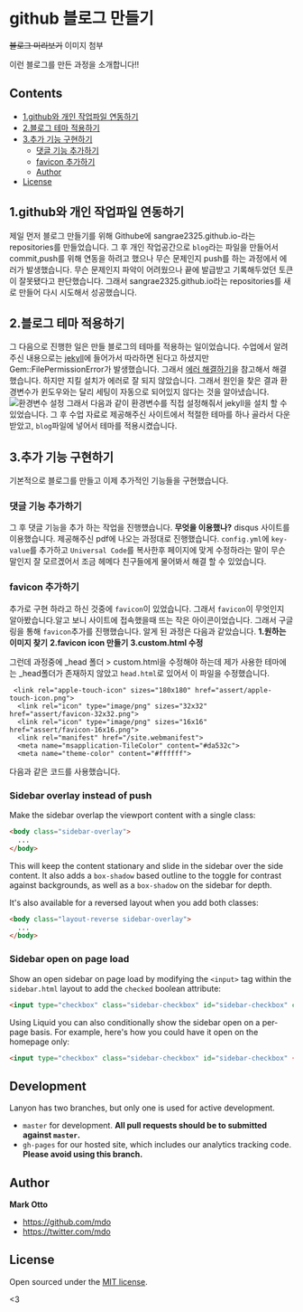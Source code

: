 # github 블로그 만들기
~~블로그 미리보기~~
이미지 첨부

이런 블로그를 만든 과정을 소개합니다!!


## Contents

- [1.github와 개인 작업파일 연동하기 ](https://github.com/sangrae2325/sangrae2325.github.io#1github%EC%99%80-%EA%B0%9C%EC%9D%B8-%EC%9E%91%EC%97%85%ED%8C%8C%EC%9D%BC-%EC%97%B0%EB%8F%99%ED%95%98%EA%B8%B0)
- [2.블로그 테마 적용하기](https://github.com/sangrae2325/sangrae2325.github.io#2%EB%B8%94%EB%A1%9C%EA%B7%B8-%ED%85%8C%EB%A7%88-%EC%A0%81%EC%9A%A9%ED%95%98%EA%B8%B0)
- [3.추가 기능 구현하기](https://github.com/sangrae2325/sangrae2325.github.io#3%EC%B6%94%EA%B0%80-%EA%B8%B0%EB%8A%A5-%EA%B5%AC%ED%98%84%ED%95%98%EA%B8%B0)
  - [댓글 기능 추가하기](https://github.com/sangrae2325/sangrae2325.github.io#%EB%8C%93%EA%B8%80-%EA%B8%B0%EB%8A%A5-%EC%B6%94%EA%B0%80%ED%95%98%EA%B8%B0)
  - [favicon 추가하기](https://github.com/sangrae2325/sangrae2325.github.io#favicon-%EC%B6%94%EA%B0%80%ED%95%98%EA%B8%B0)
  - [Author](#author)
- [License](#license)


## 1.github와 개인 작업파일 연동하기 

제일 먼저 블로그 만들기를 위해 Githube에 sangrae2325.github.io-라는 repositories를 만들었습니다. 그 후 개인 작업공간으로 `blog`라는 파일을 만들어서 commit,push를 위해 연동을 하려고 했으나 무슨 문제인지 push를 하는 과정에서 에러가 발생했습니다. 무슨 문제인지 파악이 어려웠으나 끝에 발급받고 기록해두었던 토큰이 잘못됐다고 판단했습니다. 그래서 sangrae2325.github.io라는 repositories를 새로 만들어 다시 시도해서 성공했습니다.


## 2.블로그 테마 적용하기

그 다음으로 진행한 일은 만들 블로그의 테마를 적용하는 일이었습니다.
수업에서 알려주신 내용으로는 [jekyll](https://jekyllrb-ko.github.io/docs/)에 들어가서 따라하면 된다고 하셨지만 Gem::FilePermissionError가 발생했습니다. 그래서 [에러 해결하기](https://jojoldu.tistory.com/288)을 참고해서 해결했습니다. 하지만 지킬 설치가 에러로 잘 되지 않았습니다. 
그래서 원인을 찾은 결과 환경변수가 윈도우와는 달리 세팅이 자동으로 되어있지 않다는 것을 알아냈습니다. 
![환경변수 설정](https://user-images.githubusercontent.com/106955624/204083558-a0f2ee02-6f33-48e6-b5de-e5936f926fcf.png)
그래서 다음과 같이 환경변수를 직접 설정해줘서 jekyll을 설치 할 수 있었습니다.
그 후 수업 자료로 제공해주신 사이트에서 적절한 테마를 하나 골라서 다운받았고, `blog`파일에 넣어서 테마를 적용시켰습니다.



## 3.추가 기능 구현하기

기본적으로 블로그를 만들고 이제 추가적인 기능들을 구현했습니다.



### 댓글 기능 추가하기

그 후 댓글 기능을 추가 하는 작업을 진행헀습니다. 
**무엇을 이용했나?** disqus 사이트를 이용했습니다.
제공해주신 pdf에 나오는 과정대로 진행했습니다.
`config.yml`에 `key-value`를 추가하고 `Universal Code`를 복사한후 페이지에 맞게 수정하라는 말이 무슨 말인지 잘 모르겠어서 조금 헤메다 친구들에게 물어봐서 해결 할 수 있었습니다.






### favicon 추가하기

추가로 구현 하라고 하신 것중에 `favicon`이 있었습니다.
그래서 `favicon`이 무엇인지 알아봤습니다.알고 보니 사이트에 접속했을때 뜨는 작은 아이콘이었습니다. 그래서 구글링을 통해 `favicon`추가를 진행했습니다. 알게 된 과정은 다음과 같았습니다.
**1.원하는 이미지 찾기**
**2.favicon icon 만들기**
**3.custom.html 수정**

그런데 과정중에 _head 폴더 > custom.html을 수정해야 하는데 제가 사용한 테마에는 _head폴더가 존재하지 않았고 `head.html`로 있어서 이 파일을 수정했습니다.

```
 <link rel="apple-touch-icon" sizes="180x180" href="assert/apple-touch-icon.png">
  <link rel="icon" type="image/png" sizes="32x32" href="assert/favicon-32x32.png">
  <link rel="icon" type="image/png" sizes="16x16" href="assert/favicon-16x16.png">
  <link rel="manifest" href="/site.webmanifest">
  <meta name="msapplication-TileColor" content="#da532c">
  <meta name="theme-color" content="#ffffff"> 
```
다음과 같은 코드를 사용했습니다.





### Sidebar overlay instead of push

Make the sidebar overlap the viewport content with a single class:

```html
<body class="sidebar-overlay">
  ...
</body>
```

This will keep the content stationary and slide in the sidebar over the side content. It also adds a `box-shadow` based outline to the toggle for contrast against backgrounds, as well as a `box-shadow` on the sidebar for depth.

It's also available for a reversed layout when you add both classes:

```html
<body class="layout-reverse sidebar-overlay">
  ...
</body>
```

### Sidebar open on page load

Show an open sidebar on page load by modifying the `<input>` tag within the `sidebar.html` layout to add the `checked` boolean attribute:

```html
<input type="checkbox" class="sidebar-checkbox" id="sidebar-checkbox" checked>
```

Using Liquid you can also conditionally show the sidebar open on a per-page basis. For example, here's how you could have it open on the homepage only:

```html
<input type="checkbox" class="sidebar-checkbox" id="sidebar-checkbox" {% if page.title =="Home" %}checked{% endif %}>
```

## Development

Lanyon has two branches, but only one is used for active development.

- `master` for development.  **All pull requests should be to submitted against `master`.**
- `gh-pages` for our hosted site, which includes our analytics tracking code. **Please avoid using this branch.**


## Author

**Mark Otto**
- <https://github.com/mdo>
- <https://twitter.com/mdo>


## License

Open sourced under the [MIT license](LICENSE.md).

<3
